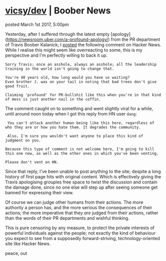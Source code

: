 # [vicsy/dev](https://github.com/codr4life/vicsydev) | Boober News
posted March 1st 2017, 5:00pm

Yesterday, after I suffered through the latest empty [apology] (https://newsroom.uber.com/a-profound-apology/) from the PR department of Travis Boober Kalanick; I [posted](https://news.ycombinator.com/item?id=13760405) the following comment on Hacker News. While I realise this might seem like overreacting to some, this is my perspective and I'm perfectly willing to back it up.

```
Sorry Travis; once an asshole, always an asshole; all the leadership training in the world isn't going to change that. 

You're 40 years old, how long would you have us waiting? 
Even brother J. was on your tail in noting that bad trees don't give good fruit. 

Claiming 'profound' for PR-bullshit like this when you're in that kind of mess is just another nail in the coffin.
```

The comment caught on to something and went slightly viral for a while, until around noon today when I got this reply from HN user ```dang```:

```
 You can't attack another human being like this here, regardless of who they are or how you hate them. It degrades the community. 
 
 Also, I'm sure you wouldn't want anyone to place this kind of judgment on you.

Because this type of comment is not welcome here, I'm going to kill this one now, as well as the other ones in which you've been venting. 

Please don't vent on HN.
```

Since that reply, I've been unable to post anything to the site; despite a long history of first page hits with original content. Which is effectively giving the Travis apologising groupies free space to twist the discussion and contain the damage done, since no one else will step up after seeing someone get banned for expressing their view.

Of course we can judge other humans from their actions. The more authority a person has, and the more serious the consequences of their actions; the more imperative that they *are* judged from their actions, rather than the words of their PR departments and wishful thinking.

This is pure censoring by any measure, to protect the private interests of powerful individuals against the people; not exactly the kind of behaviour you expect to see from a supposedly forward-striving, technology-oriented site like Hacker News.

peace, out
